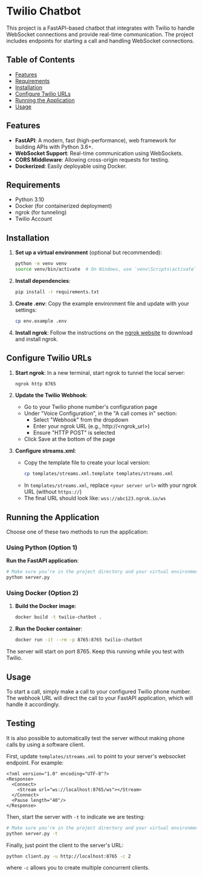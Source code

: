 # Twilio Chatbot

This project is a FastAPI-based chatbot that integrates with Twilio to handle WebSocket connections and provide real-time communication. The project includes endpoints for starting a call and handling WebSocket connections.

## Table of Contents

- [Features](#features)
- [Requirements](#requirements)
- [Installation](#installation)
- [Configure Twilio URLs](#configure-twilio-urls)
- [Running the Application](#running-the-application)
- [Usage](#usage)

## Features

- **FastAPI**: A modern, fast (high-performance), web framework for building APIs with Python 3.6+.
- **WebSocket Support**: Real-time communication using WebSockets.
- **CORS Middleware**: Allowing cross-origin requests for testing.
- **Dockerized**: Easily deployable using Docker.

## Requirements

- Python 3.10
- Docker (for containerized deployment)
- ngrok (for tunneling)
- Twilio Account

## Installation

1. **Set up a virtual environment** (optional but recommended):

   ```sh
   python -m venv venv
   source venv/bin/activate  # On Windows, use `venv\Scripts\activate`
   ```

2. **Install dependencies**:

   ```sh
   pip install -r requirements.txt
   ```

3. **Create .env**:
   Copy the example environment file and update with your settings:

   ```sh
   cp env.example .env
   ```

4. **Install ngrok**:
   Follow the instructions on the [ngrok website](https://ngrok.com/download) to download and install ngrok.

## Configure Twilio URLs

1. **Start ngrok**:
   In a new terminal, start ngrok to tunnel the local server:

   ```sh
   ngrok http 8765
   ```

2. **Update the Twilio Webhook**:

   - Go to your Twilio phone number's configuration page
   - Under "Voice Configuration", in the "A call comes in" section:
     - Select "Webhook" from the dropdown
     - Enter your ngrok URL (e.g., http://<ngrok_url>)
     - Ensure "HTTP POST" is selected
   - Click Save at the bottom of the page

3. **Configure streams.xml**:
   - Copy the template file to create your local version:
     ```sh
     cp templates/streams.xml.template templates/streams.xml
     ```
   - In `templates/streams.xml`, replace `<your server url>` with your ngrok URL (without `https://`)
   - The final URL should look like: `wss://abc123.ngrok.io/ws`

## Running the Application

Choose one of these two methods to run the application:

### Using Python (Option 1)

**Run the FastAPI application**:

```sh
# Make sure you’re in the project directory and your virtual environment is activated
python server.py
```

### Using Docker (Option 2)

1. **Build the Docker image**:

   ```sh
   docker build -t twilio-chatbot .
   ```

2. **Run the Docker container**:
   ```sh
   docker run -it --rm -p 8765:8765 twilio-chatbot
   ```

The server will start on port 8765. Keep this running while you test with Twilio.

## Usage

To start a call, simply make a call to your configured Twilio phone number. The webhook URL will direct the call to your FastAPI application, which will handle it accordingly.

## Testing

It is also possible to automatically test the server without making phone calls by using a software client.

First, update `templates/streams.xml` to point to your server's websocket endpoint. For example:

```
<?xml version="1.0" encoding="UTF-8"?>
<Response>
  <Connect>
    <Stream url="ws://localhost:8765/ws"></Stream>
  </Connect>
  <Pause length="40"/>
</Response>
```

Then, start the server with `-t` to indicate we are testing:

```sh
# Make sure you’re in the project directory and your virtual environment is activated
python server.py -t
```

Finally, just point the client to the server's URL:

```sh
python client.py -u http://localhost:8765 -c 2
```

where `-c` allows you to create multiple concurrent clients.
